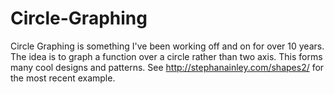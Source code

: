 # Circle-Graphing
Circle Graphing is something I've been working off and on for over 10 years.  The idea is to graph a function over a circle rather than two axis.  This forms many cool designs and patterns.  See http://stephanainley.com/shapes2/ for the most recent example.
